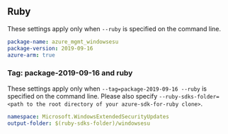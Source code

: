 ## Ruby

These settings apply only when `--ruby` is specified on the command line.

```yaml
package-name: azure_mgmt_windowsesu
package-version: 2019-09-16
azure-arm: true
```

### Tag: package-2019-09-16 and ruby

These settings apply only when `--tag=package-2019-09-16 --ruby` is specified on the command line.
Please also specify `--ruby-sdks-folder=<path to the root directory of your azure-sdk-for-ruby clone>`.

```yaml $(tag) == 'package-2019-09-16' && $(ruby)
namespace: Microsoft.WindowsExtendedSecurityUpdates
output-folder: $(ruby-sdks-folder)/windowsesu
```
